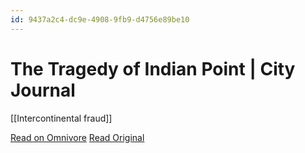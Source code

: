 ```yaml
---
id: 9437a2c4-dc9e-4908-9fb9-d4756e89be10
---
```


# The Tragedy of Indian Point | City Journal
[[Intercontinental fraud]]

[Read on Omnivore](https://omnivore.app/me/the-tragedy-of-indian-point-city-journal-18e39f5b399)
[Read Original](https://www.city-journal.org/article/the-tragedy-of-indian-point)

